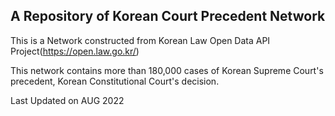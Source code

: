 ## A Repository of Korean Court Precedent Network

This is a Network constructed from Korean Law Open Data API Project(https://open.law.go.kr/)  
  
This network contains more than 180,000 cases of Korean Supreme Court's precedent, Korean Constitutional Court's decision. 
  
Last Updated on AUG 2022
